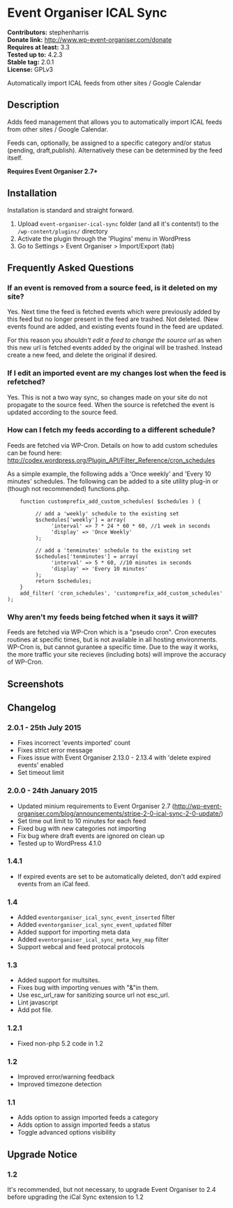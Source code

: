 # Event Organiser ICAL Sync #
**Contributors:** stephenharris  
**Donate link:** http://www.wp-event-organiser.com/donate  
**Requires at least:** 3.3  
**Tested up to:** 4.2.3  
**Stable tag:** 2.0.1  
**License:** GPLv3  

Automatically import ICAL feeds from other sites / Google Calendar

## Description ##

Adds feed management that allows you to automatically import ICAL feeds from other sites / Google Calendar.

Feeds can, optionally, be assigned to a specific category and/or status (pending, draft,publish). Alternatively these can be determined by the feed itself.

**Requires Event Organiser 2.7+**

## Installation ##

Installation is standard and straight forward. 

1. Upload `event-organiser-ical-sync` folder (and all it's contents!) to the `/wp-content/plugins/` directory
1. Activate the plugin through the 'Plugins' menu in WordPress
1. Go to Settings > Event Organiser > Import/Export (tab)

## Frequently Asked Questions ##

### If an event is removed from a source feed, is it deleted on my site? ###

Yes. Next time the feed is fetched events which were previously added by this feed but no longer 
present in the feed are trashed. Not deleted. (New events found are added, and existing events found in the feed 
are updated.

For this reason you *shouldn't edit a feed to change the source url* as when this new url is fetched events added
by the original will be trashed. Instead create a new feed, and delete the original if desired.  


### If I edit an imported event are my changes lost when the feed is refetched? ###

Yes. This is not a two way sync, so changes made on your site do not propagate to the source feed. 
When the source is refetched the event is updated according to the source feed.


### How can I fetch my feeds according to a different schedule? ###

Feeds are fetched via  WP-Cron. Details on how to add custom schedules can be found here:
http://codex.wordpress.org/Plugin_API/Filter_Reference/cron_schedules

As a simple example, the following adds a 'Once weekly' and 'Every 10 minutes' schedules. The following
can be added to a site utility plug-in or (though not recommended) functions.php.


        function customprefix_add_custom_schedules( $schedules ) {
     
             // add a 'weekly' schedule to the existing set
             $schedules['weekly'] = array(
                  'interval' => 7 * 24 * 60 * 60, //1 week in seconds
                  'display' => 'Once Weekly'
             );
          
             // add a 'tenminutes' schedule to the existing set
             $schedules['tenminutes'] = array(
                  'interval' => 5 * 60, //10 minutes in seconds
                  'display' => 'Every 10 minutes'
             );
             return $schedules;
        }
        add_filter( 'cron_schedules', 'customprefix_add_custom_schedules' );


### Why aren't my feeds being fetched when it says it will? ###

Feeds are fetched via WP-Cron which is a "pseudo cron". Cron executes routines at specific times, but is not
available in all hosting environments. WP-Cron is, but cannot gurantee a specific time. Due to the way it works,
the more traffic your site recieves (including bots) will improve the accuracy of WP-Cron.  

## Screenshots ##

## Changelog ##

### 2.0.1 - 25th July 2015 ###
* Fixes incorrect 'events imported' count
* Fixes strict error message
* Fixes issue with Event Organiser 2.13.0 - 2.13.4 with 'delete expired events' enabled  
* Set timeout limit

### 2.0.0 - 24th January 2015 ###

* Updated minium requirements to Event Organiser 2.7 (http://wp-event-organiser.com/blog/announcements/stripe-2-0-ical-sync-2-0-update/)
* Set time out limit to 10 minutes for each feed
* Fixed bug with new categories not importing
* Fix bug where draft events are ignored on clean up
* Tested up to WordPress 4.1.0

### 1.4.1 ###

* If expired events are set to be automatically deleted, don't add expired events from an iCal feed.

### 1.4 ###

* Added `eventorganiser_ical_sync_event_inserted` filter
* Added `eventorganiser_ical_sync_event_updated` filter
* Added support for importing meta data
* Added `eventorganiser_ical_sync_meta_key_map` filter
* Support webcal and feed protocal protocols

### 1.3 ###

* Added support for multsites.
* Fixes bug with importing venues with "&"in them.
* Use esc_url_raw for sanitizing source url not esc_url.
* Lint javascript
* Add pot file.

### 1.2.1 ###

* Fixed non-php 5.2 code in 1.2


### 1.2 ###

* Improved error/warning feedback
* Improved timezone detection


### 1.1 ###

* Adds option to assign imported feeds a category
* Adds option to assign imported feeds a status
* Toggle advanced options visibility

## Upgrade Notice ##

### 1.2 ###
It's recommended, but not necessary, to upgrade Event Organiser to 2.4 before upgrading the iCal Sync extension to 1.2
